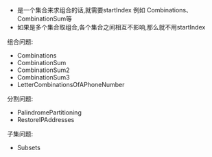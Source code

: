 - 是一个集合来求组合的话,就需要startIndex 例如 Combinations、CombinationSum等
- 如果是多个集合取组合,各个集合之间相互不影响,那么就不用startIndex

组合问题:

- Combinations
- CombinationSum
- CombinationSum2
- CombinationSum3
- LetterCombinationsOfAPhoneNumber

分割问题:

- PalindromePartitioning
- RestoreIPAddresses

子集问题:

- Subsets